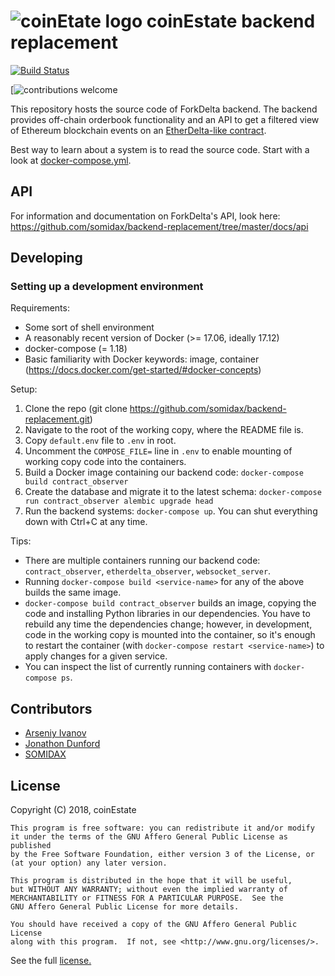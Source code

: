 # ![coinEtate logo](https://github.com/somidax/coinEstate/blob/master/images/logo.png) coinEstate backend replacement

[![Build Status](https://travis-ci.org/somidax/backend-replacement.svg?branch=master)](https://github.com/somidax/backend-replacement)

[![![contributions welcome](https://github.com/somidax/coinEstate/blob/master/images/logo.png)](https://github.com/somidax/baseHub/issues)


This repository hosts the source code of ForkDelta backend. The backend provides off-chain orderbook functionality and an API to get a filtered view of Ethereum blockchain events on an [EtherDelta-like contract](https://www.reddit.com/r/EtherDelta/comments/6kdiyl/smart_contract_overview/).

Best way to learn about a system is to read the source code. Start with a look at [docker-compose.yml](docker-compose.yml).

## API

For information and documentation on ForkDelta's API, look here: https://github.com/somidax/backend-replacement/tree/master/docs/api

## Developing

### Setting up a development environment
Requirements:
* Some sort of shell environment
* A reasonably recent version of Docker (>= 17.06, ideally 17.12)
* docker-compose (= 1.18)
* Basic familiarity with Docker keywords: image, container (https://docs.docker.com/get-started/#docker-concepts)

Setup:
1. Clone the repo (git clone https://github.com/somidax/backend-replacement.git)
2. Navigate to the root of the working copy, where the README file is.
3. Copy `default.env` file to `.env` in root.
4. Uncomment the `COMPOSE_FILE=` line in `.env` to enable mounting of working copy code into the containers.
4. Build a Docker image containing our backend code: `docker-compose build contract_observer`
5. Create the database and migrate it to the latest schema: `docker-compose run contract_observer alembic upgrade head`
6. Run the backend systems: `docker-compose up`. You can shut everything down with Ctrl+C at any time.

Tips:
* There are multiple containers running our backend code: `contract_observer`, `etherdelta_observer`, `websocket_server`.
* Running `docker-compose build <service-name>` for any of the above builds the same image.
* `docker-compose build contract_observer` builds an image, copying the code and installing Python libraries in our dependencies.
  You have to rebuild any time the dependencies change; however, in development, code in the working copy is mounted into the container,
  so it's enough to restart the container (with `docker-compose restart <service-name>`) to apply changes for a given service.
* You can inspect the list of currently running containers with `docker-compose ps`.

## Contributors
* [Arseniy Ivanov](https://github.com/freeatnet)
* [Jonathon Dunford](https://github.com/JonathonDunford)
* [SOMIDAX](https://github.com/SOMIDAX)


## License

Copyright (C) 2018, coinEstate

    This program is free software: you can redistribute it and/or modify
    it under the terms of the GNU Affero General Public License as published
    by the Free Software Foundation, either version 3 of the License, or
    (at your option) any later version.

    This program is distributed in the hope that it will be useful,
    but WITHOUT ANY WARRANTY; without even the implied warranty of
    MERCHANTABILITY or FITNESS FOR A PARTICULAR PURPOSE.  See the
    GNU Affero General Public License for more details.

    You should have received a copy of the GNU Affero General Public License
    along with this program.  If not, see <http://www.gnu.org/licenses/>.

See the full [license.](LICENSE)
